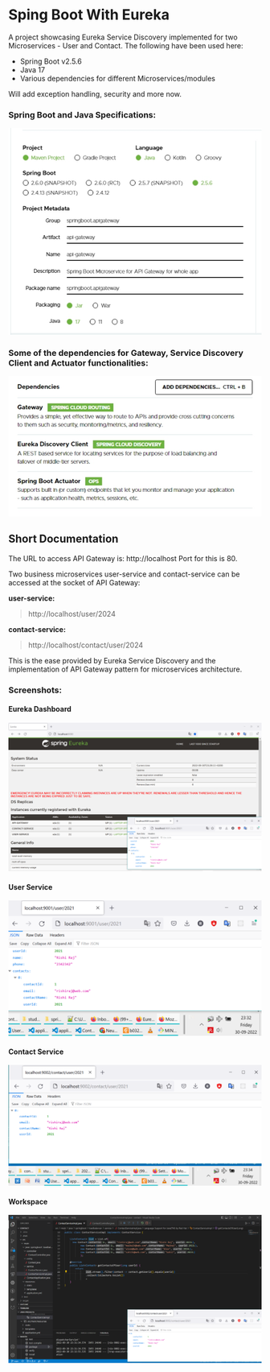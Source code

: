 # Sping Boot With Eureka
A project showcasing Eureka Service Discovery implemented for two Microservices - User and Contact.
The following have been used here:

- Spring Boot v2.5.6
- Java 17
- Various dependencies for different Microservices/modules

Will add exception handling, security and more now.

### Spring Boot and Java Specifications:
![Spring Boot and Java](assets/images/Spring-Boot-and-Java-versions.jpg)



### Some of the dependencies for Gateway, Service Discovery Client and Actuator functionalities:
![dependencies](assets/images/dependencies.jpg)

## Short Documentation

The URL to access API Gateway is:
http://localhost
Port for this is 80.

Two business microservices user-service and contact-service can be accessed at the socket of API Gateway:

**user-service:**

> http://localhost/user/2024

**contact-service:**

> http://localhost/contact/user/2024

This is the ease provided by Eureka Service Discovery and the implementation of API Gateway pattern for microservices architecture.

### Screenshots:

#### Eureka Dashboard
![Spring Eureka Dashboard](assets/images/Spring-Eureka-_-System-Status.png)

#### User Service
![User Service](assets/images/user-service.png)

#### Contact Service
![Contact Service](assets/images/contact-service.png)

#### Workspace
![Workspace](assets/images/workspace.png)
